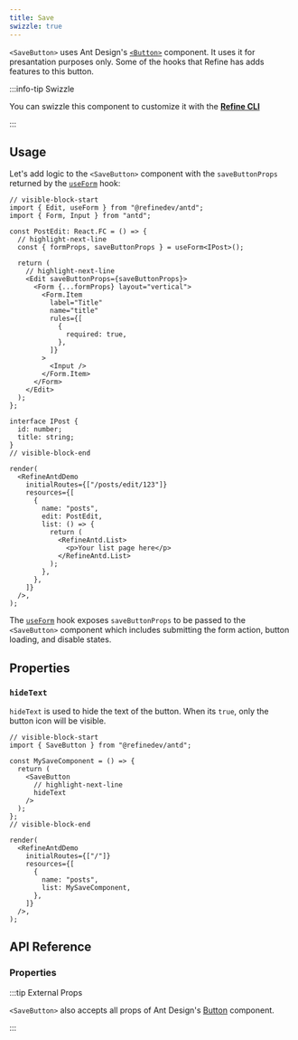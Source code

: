 ```yaml
---
title: Save
swizzle: true
---
```


`<SaveButton>` uses Ant Design's [`<Button>`](https://ant.design/components/button/) component. It uses it for presantation purposes only. Some of the hooks that Refine has adds features to this button.

:::info-tip Swizzle

You can swizzle this component to customize it with the [**Refine CLI**](/docs/packages/list-of-packages)

:::

## Usage

Let's add logic to the `<SaveButton>` component with the `saveButtonProps` returned by the [`useForm`](/docs/ui-integrations/ant-design/hooks/use-form) hook:

```tsx live url=http://localhost:3000/posts/edit/123
// visible-block-start
import { Edit, useForm } from "@refinedev/antd";
import { Form, Input } from "antd";

const PostEdit: React.FC = () => {
  // highlight-next-line
  const { formProps, saveButtonProps } = useForm<IPost>();

  return (
    // highlight-next-line
    <Edit saveButtonProps={saveButtonProps}>
      <Form {...formProps} layout="vertical">
        <Form.Item
          label="Title"
          name="title"
          rules={[
            {
              required: true,
            },
          ]}
        >
          <Input />
        </Form.Item>
      </Form>
    </Edit>
  );
};

interface IPost {
  id: number;
  title: string;
}
// visible-block-end

render(
  <RefineAntdDemo
    initialRoutes={["/posts/edit/123"]}
    resources={[
      {
        name: "posts",
        edit: PostEdit,
        list: () => {
          return (
            <RefineAntd.List>
              <p>Your list page here</p>
            </RefineAntd.List>
          );
        },
      },
    ]}
  />,
);
```

The [`useForm`](/docs/ui-integrations/ant-design/hooks/use-form) hook exposes `saveButtonProps` to be passed to the `<SaveButton>` component which includes submitting the form action, button loading, and disable states.

## Properties

### `hideText`

`hideText` is used to hide the text of the button. When its `true`, only the button icon will be visible.

```tsx live disableScroll previewHeight=120px
// visible-block-start
import { SaveButton } from "@refinedev/antd";

const MySaveComponent = () => {
  return (
    <SaveButton
      // highlight-next-line
      hideText
    />
  );
};
// visible-block-end

render(
  <RefineAntdDemo
    initialRoutes={["/"]}
    resources={[
      {
        name: "posts",
        list: MySaveComponent,
      },
    ]}
  />,
);
```

## API Reference

### Properties

<PropsTable module="@refinedev/antd/SaveButton" />

:::tip External Props

`<SaveButton>` also accepts all props of Ant Design's [Button](https://ant.design/components/button/#API) component.

:::
